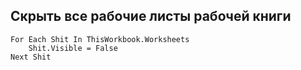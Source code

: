 Скрыть все рабочие листы рабочей книги
----
```VB.net
For Each Shit In ThisWorkbook.Worksheets
	Shit.Visible = False
Next Shit
```
